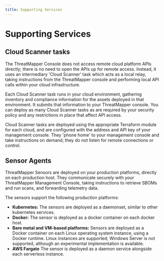 ```yaml
---
title: Supporting Services
---
```


# Supporting Services

## Cloud Scanner tasks

The ThreatMapper Console does not access remote cloud platform APIs directly; there is no need to open the APIs up for remote access. Instead, it uses an intermediary 'Cloud Scanner' task which acts as a local relay, taking instructions from the ThreatMapper console and performing local API calls within your cloud infrastructure.

Each Cloud Scanner task runs in your cloud environment, gathering inventory and compliance information for the assets deployed in that environment. It submits that information to your ThreatMapper console. You can deploy as many Cloud Scanner tasks as are required by your security policy and any restrictions in place that affect API access.

Cloud Scanner tasks are deployed using the appropriate Terraform module for each cloud, and are configured with the address and API key of your management console. They 'phone home' to your management console and take instructions on demand; they do not listen for remote connections or control.

## Sensor Agents

ThreatMapper Sensors are deployed on your production platforms, directly on each production host.  They communicate securely with your ThreatMapper Management Console, taking instructions to retrieve SBOMs and run scans, and forwarding telemetry data.

The sensors support the following production platforms:

* **Kubernetes:** The sensors are deployed as a daemonset, similar to other kubernetes services.
* **Docker:** The sensor is deployed as a docker container on each docker host.
* **Bare metal and VM-based platforms:** Sensors are deployed as a Docker container on each Linux operating system instance, using a Docker runtime. Linux instances are supported; Windows Server is not supported, although an experimental implementation is available.
* **AWS Fargate** The sensor is deployed as a daemon service alongside each serverless instance.

